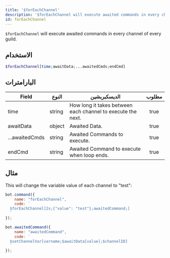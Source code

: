 ```yaml
---
title: '$forEachChannel'
description: '$forEachChannel will execute awaited commands in every channel of every guild.'
id: forEachChannel
---
```


`$forEachChannel` will execute awaited commands in every channel of every guild.

## الاستخدام

```php
$forEachChannel[time;awaitData;...awaitedCmds;endCmd]
```

## البارامترات

| Field          | النوع  | الديسكبربشين                                                | مطلوب |
| -------------- | ------ | ----------------------------------------------------------- |:-----:|
| time           | string | How long it takes between each channel to execute the next. | true  |
| awaitData      | object | Awaited Data.                                               | true  |
| ...awaitedCmds | string | Awaited Commands to execute.                                | true  |
| endCmd         | string | Awaited Command to execute when loop ends.                  | true  |

## مثال

This will change the variable value of each channel to "test":

```javascript
bot.command({
    name: "forEachChannel",
    code: `
  $forEachChannel[2s;{"value": "test"};awaitedCommand;]
  `
});

bot.awaitedCommand({
    name: "awaitedCommand",
    code: `
  $setChannelVar[varname;$awaitData[value];$channelID]
  `
});
```